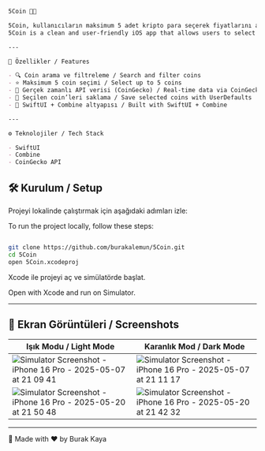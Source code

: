 ````md
5Coin 📱🚀

5Coin, kullanıcıların maksimum 5 adet kripto para seçerek fiyatlarını anlık olarak takip edebileceği, sade ve kullanıcı dostu bir iOS uygulamasıdır.  
5Coin is a clean and user-friendly iOS app that allows users to select up to 5 cryptocurrencies and track their real-time prices.

---

🧠 Özellikler / Features

- 🔍 Coin arama ve filtreleme / Search and filter coins  
- ⭐ Maksimum 5 coin seçimi / Select up to 5 coins  
- 🔄 Gerçek zamanlı API verisi (CoinGecko) / Real-time data via CoinGecko API  
- 💾 Seçilen coin’leri saklama / Save selected coins with UserDefaults  
- 🎯 SwiftUI + Combine altyapısı / Built with SwiftUI + Combine

---

⚙️ Teknolojiler / Tech Stack

- SwiftUI  
- Combine  
- CoinGecko API  

`````
## 🛠 Kurulum / Setup

Projeyi lokalinde çalıştırmak için aşağıdaki adımları izle:

To run the project locally, follow these steps:
```bash

git clone https://github.com/burakalemun/5Coin.git
cd 5Coin
open 5Coin.xcodeproj
```

Xcode ile projeyi aç ve simülatörde başlat.

Open with Xcode and run on Simulator.

---

## 📸 Ekran Görüntüleri / Screenshots

| Işık Modu / Light Mode             | Karanlık Mod / Dark Mode          |
| ---------------------------------- | --------------------------------- |
| ![Simulator Screenshot - iPhone 16 Pro - 2025-05-07 at 21 09 41](https://github.com/user-attachments/assets/37782ed8-efb1-4716-b4dc-6bc534ab9c65)| ![Simulator Screenshot - iPhone 16 Pro - 2025-05-07 at 21 11 17](https://github.com/user-attachments/assets/c6c50575-7c1e-4e36-964b-a1993d8362f1)|
| ![Simulator Screenshot - iPhone 16 Pro - 2025-05-20 at 21 50 48](https://github.com/user-attachments/assets/3b280550-75fe-41c3-9131-7f5ea1924845)| ![Simulator Screenshot - iPhone 16 Pro - 2025-05-20 at 21 42 32](https://github.com/user-attachments/assets/ec764d0f-ea00-405d-ab3f-a355a033950c)|


---

🧊 Made with ❤️ by Burak Kaya
